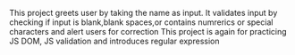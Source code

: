 This project greets user by taking the name as input. It validates input by checking if input is blank,blank spaces,or contains numrerics or special characters and alert users for correction
This project is again for practicing JS DOM, JS validation and introduces regular expression
